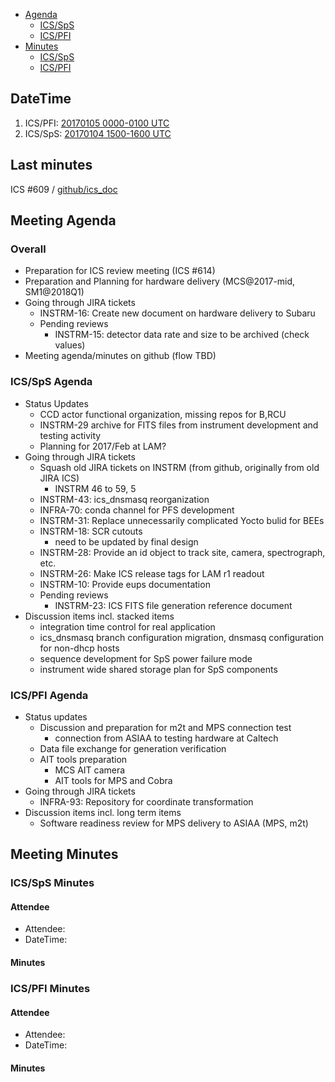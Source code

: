 
- [Agenda](#meeting-agenda)
  - [ICS/SpS](#icssps-agenda)
  - [ICS/PFI](#icspfi-agenda)
- [Minutes](#meeting-minutes)
  - [ICS/SpS](#icssps-minutes)
  - [ICS/PFI](#icspfi-minutes)

## DateTime

1. ICS/PFI: [20170105 0000-0100 UTC](http://www.timeanddate.com/worldclock/fixedtime.html?iso=20170105T0000)
2. ICS/SpS: [20170104 1500-1600 UTC](http://www.timeanddate.com/worldclock/fixedtime.html?iso=20170104T1500)

## Last minutes

ICS #609 / [github/ics_doc](/memo-minutes/telecon-20161207.md)

## Meeting Agenda

### Overall

- Preparation for ICS review meeting (ICS #614)
- Preparation and Planning for hardware delivery (MCS@2017-mid, SM1@2018Q1)
- Going through JIRA tickets
  - INSTRM-16: Create new document on hardware delivery to Subaru
  - Pending reviews
    - INSTRM-15: detector data rate and size to be archived (check values)
- Meeting agenda/minutes on github (flow TBD)

### ICS/SpS Agenda

- Status Updates
  - CCD actor functional organization, missing repos for B,RCU
  - INSTRM-29 archive for FITS files from instrument development and testing activity
  - Planning for 2017/Feb at LAM?
- Going through JIRA tickets
  - Squash old JIRA tickets on INSTRM (from github, originally from old JIRA ICS)
    - INSTRM 46 to 59, 5
  - INSTRM-43: ics_dnsmasq reorganization
  - INFRA-70: conda channel for PFS development
  - INSTRM-31: Replace unnecessarily complicated Yocto bulid for BEEs
  - INSTRM-18: SCR cutouts
    - need to be updated by final design
  - INSTRM-28: Provide an id object to track site, camera, spectrograph, etc.
  - INSTRM-26: Make ICS release tags for LAM r1 readout
  - INSTRM-10: Provide eups documentation
  - Pending reviews
    - INSTRM-23: ICS FITS file generation reference document
- Discussion items incl. stacked items
  - integration time control for real application
  - ics_dnsmasq branch configuration migration, dnsmasq configuration for non-dhcp hosts
  - sequence development for SpS power failure mode
  - instrument wide shared storage plan for SpS components


### ICS/PFI Agenda

- Status updates
  - Discussion and preparation for m2t and MPS connection test
    - connection from ASIAA to testing hardware at Caltech
  - Data file exchange for generation verification
  - AIT tools preparation
    - MCS AIT camera
    - AIT tools for MPS and Cobra
- Going through JIRA tickets
  - INFRA-93: Repository for coordinate transformation
- Discussion items incl. long term items
  - Software readiness review for MPS delivery to ASIAA (MPS, m2t)

## Meeting Minutes

### ICS/SpS Minutes

#### Attendee

- Attendee: 
- DateTime: 

#### Minutes


### ICS/PFI Minutes

#### Attendee

- Attendee: 
- DateTime: 

#### Minutes

